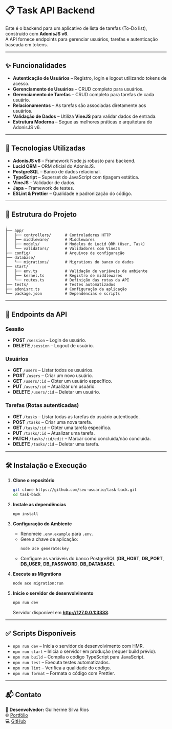 # 📋 Task API Backend

Este é o backend para um aplicativo de lista de tarefas (To-Do list), construído com **AdonisJS v6**.  
A API fornece endpoints para gerenciar usuários, tarefas e autenticação baseada em tokens.

---

## ✨ Funcionalidades

- **Autenticação de Usuários** – Registro, login e logout utilizando tokens de acesso.  
- **Gerenciamento de Usuários** – CRUD completo para usuários.  
- **Gerenciamento de Tarefas** – CRUD completo para tarefas de cada usuário.  
- **Relacionamentos** – As tarefas são associadas diretamente aos usuários.  
- **Validação de Dados** – Utiliza **VineJS** para validar dados de entrada.  
- **Estrutura Moderna** – Segue as melhores práticas e arquitetura do AdonisJS v6.

---

## 🚀 Tecnologias Utilizadas

- **AdonisJS v6** – Framework Node.js robusto para backend.  
- **Lucid ORM** – ORM oficial do AdonisJS.  
- **PostgreSQL** – Banco de dados relacional.  
- **TypeScript** – Superset do JavaScript com tipagem estática.  
- **VineJS** – Validador de dados.  
- **Japa** – Framework de testes.  
- **ESLint & Prettier** – Qualidade e padronização do código.

---

## 📂 Estrutura do Projeto

```
.
├── app/
│   ├── controllers/      # Controladores HTTP
│   ├── middleware/       # Middlewares
│   ├── models/           # Modelos do Lucid ORM (User, Task)
│   └── validators/       # Validadores com VineJS
├── config/               # Arquivos de configuração
├── database/
│   └── migrations/       # Migrations do banco de dados
├── start/
│   ├── env.ts            # Validação de variáveis de ambiente
│   ├── kernel.ts         # Registro de middlewares
│   └── routes.ts         # Definição das rotas da API
├── tests/                # Testes automatizados
├── adonisrc.ts           # Configuração da aplicação
└── package.json          # Dependências e scripts
```

---

## 🔗 Endpoints da API

### Sessão
- **POST** `/session` – Login de usuário.  
- **DELETE** `/session` – Logout de usuário.

### Usuários
- **GET** `/users` – Listar todos os usuários.  
- **POST** `/users` – Criar um novo usuário.  
- **GET** `/users/:id` – Obter um usuário específico.  
- **PUT** `/users/:id` – Atualizar um usuário.  
- **DELETE** `/users/:id` – Deletar um usuário.

### Tarefas (Rotas autenticadas)
- **GET** `/tasks` – Listar todas as tarefas do usuário autenticado.  
- **POST** `/tasks` – Criar uma nova tarefa.  
- **GET** `/tasks/:id` – Obter uma tarefa específica.  
- **PUT** `/tasks/:id` – Atualizar uma tarefa.  
- **PATCH** `/tasks/:id/edit` – Marcar como concluída/não concluída.  
- **DELETE** `/tasks/:id` – Deletar uma tarefa.

---

## 🛠️ Instalação e Execução

1. **Clone o repositório**
   ```bash
   git clone https://github.com/seu-usuario/task-back.git
   cd task-back
   ```

2. **Instale as dependências**
   ```bash
   npm install
   ```

3. **Configuração do Ambiente**
   - Renomeie `.env.example` para `.env`.  
   - Gere a chave de aplicação:
     ```bash
     node ace generate:key
     ```
   - Configure as variáveis do banco PostgreSQL (**DB_HOST**, **DB_PORT**, **DB_USER**, **DB_PASSWORD**, **DB_DATABASE**).

4. **Execute as Migrations**
   ```bash
   node ace migration:run
   ```

5. **Inicie o servidor de desenvolvimento**
   ```bash
   npm run dev
   ```
   Servidor disponível em **http://127.0.0.1:3333**.

---

## ✅ Scripts Disponíveis

- `npm run dev` – Inicia o servidor de desenvolvimento com HMR.  
- `npm run start` – Inicia o servidor em produção (requer build prévio).  
- `npm run build` – Compila o código TypeScript para JavaScript.  
- `npm run test` – Executa testes automatizados.  
- `npm run lint` – Verifica a qualidade do código.  
- `npm run format` – Formata o código com Prettier.

---

## 📬 Contato

👤 **Desenvolvedor:** Guilherme Silva Rios  
🌐 [Portfólio](https://guilhermeriosdev.vercel.app)  
💻 [GitHub](https://github.com/GuilhermeRiosDev)  

